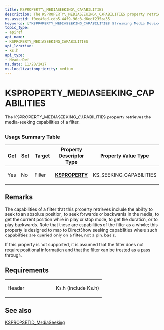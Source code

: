 ```yaml
---
title: KSPROPERTY\_MEDIASEEKING\_CAPABILITIES
description: The KSPROPERTY\_MEDIASEEKING\_CAPABILITIES property retrieves the media-seeking capabilities of a filter.
ms.assetid: f0ee8fed-cdb5-44f9-96c3-d6edf235ea35
keywords: ["KSPROPERTY_MEDIASEEKING_CAPABILITIES Streaming Media Devices"]
topic_type:
- apiref
api_name:
- KSPROPERTY_MEDIASEEKING_CAPABILITIES
api_location:
- ks.h
api_type:
- HeaderDef
ms.date: 11/28/2017
ms.localizationpriority: medium
---
```


# KSPROPERTY\_MEDIASEEKING\_CAPABILITIES


The KSPROPERTY\_MEDIASEEKING\_CAPABILITIES property retrieves the media-seeking capabilities of a filter.

## <span id="ddk_ksproperty_mediaseeking_capabilities_ks"></span><span id="DDK_KSPROPERTY_MEDIASEEKING_CAPABILITIES_KS"></span>


### Usage Summary Table

<table>
<colgroup>
<col width="20%" />
<col width="20%" />
<col width="20%" />
<col width="20%" />
<col width="20%" />
</colgroup>
<thead>
<tr class="header">
<th>Get</th>
<th>Set</th>
<th>Target</th>
<th>Property Descriptor Type</th>
<th>Property Value Type</th>
</tr>
</thead>
<tbody>
<tr class="odd">
<td><p>Yes</p></td>
<td><p>No</p></td>
<td><p>Filter</p></td>
<td><p><a href="https://docs.microsoft.com/windows-hardware/drivers/ddi/ks/ns-ks-ksidentifier" data-raw-source="[&lt;strong&gt;KSPROPERTY&lt;/strong&gt;](https://docs.microsoft.com/windows-hardware/drivers/ddi/ks/ns-ks-ksidentifier)"><strong>KSPROPERTY</strong></a></p></td>
<td><p>KS_SEEKING_CAPABILITIES</p></td>
</tr>
</tbody>
</table>

 

Remarks
-------

The capabilities of a filter that this property retrieves include the ability to seek to an absolute position, to seek forwards or backwards in the media, to get the current position while in play or stop mode, to get the duration, or to play backwards. Note that these are capabilities of the filter as a whole; this property is designed to map to DirectShow seeking capabilities where such capabilities are queried only on a filter, not a pin, basis.

If this property is not supported, it is assumed that the filter does not require positional information and that the filter can be treated as a pass through.

Requirements
------------

<table>
<colgroup>
<col width="50%" />
<col width="50%" />
</colgroup>
<tbody>
<tr class="odd">
<td><p>Header</p></td>
<td>Ks.h (include Ks.h)</td>
</tr>
</tbody>
</table>

## See also


[KSPROPSETID\_MediaSeeking](kspropsetid-mediaseeking.md)

 

 






